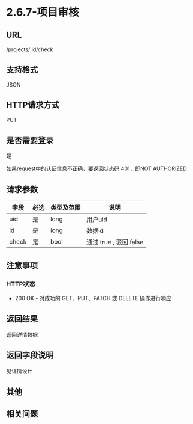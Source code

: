 # 2.6.7-项目审核

## URL

/projects/:id/check

## 支持格式

JSON

## HTTP请求方式

PUT

## 是否需要登录

是

如果request中的认证信息不正确，要返回状态码 401，即NOT AUTHORIZED

## 请求参数

字段 | 必选 | 类型及范围 | 说明
----|------|----------|-------------
uid                 |   是   | long    | 用户uid
id                  |   是   | long    | 数据id
check               |   是   | bool    | 通过 true , 驳回 false

## 注意事项

### HTTP状态

- 200 OK - 对成功的 GET、PUT、PATCH 或 DELETE 操作进行响应

## 返回结果

返回详情数据

## 返回字段说明

见详情设计

## 其他

## 相关问题
